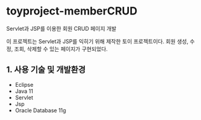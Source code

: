 # toyproject-memberCRUD

Servlet과 JSP를 이용한 회원 CRUD 페이지 개발

이 프로젝트는 Servlet과 JSP를 익히기 위해 제작한 토이 프로젝트이다. 회원 생성, 수정, 조회, 삭제할 수 있는 페이지가 구현되었다.



## 1. 사용 기술 및 개발환경
+ Eclipse
+ Java 11
+ Servlet
+ Jsp
+ Oracle Database 11g
